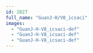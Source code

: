 ```yaml
---
id: 2827
full_name: "GuanJ-H/V8_icsaci"
images: 
  - "GuanJ-H-V8_icsaci-def"
  - "GuanJ-H-V8_icsaci-def"
  - "GuanJ-H-V8_icsaci-def"
---
```


